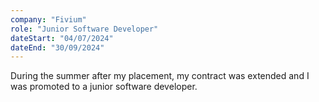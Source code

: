 ```yaml
---
company: "Fivium"
role: "Junior Software Developer"
dateStart: "04/07/2024"
dateEnd: "30/09/2024"
---
```


During the summer after my placement, my contract was extended and I was promoted to a junior software developer.
